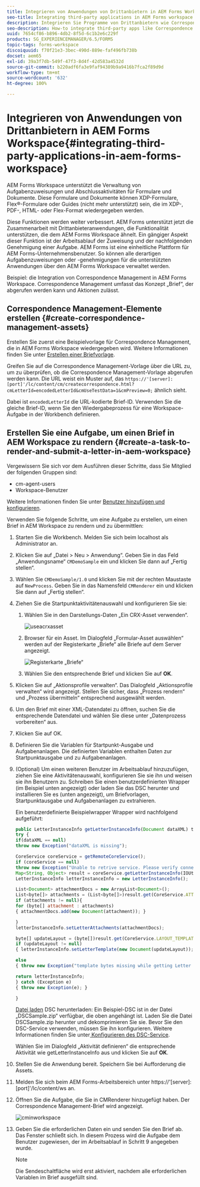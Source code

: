 ```yaml
---
title: Integrieren von Anwendungen von Drittanbietern in AEM Forms Workspace
seo-title: Integrating third-party applications in AEM Forms workspace
description: Integrieren Sie Programme von Drittanbietern wie Correspondence Management in AEM Forms Workspace.
seo-description: How-to integrate third-party apps like Correspondence Management in AEM Forms workspace.
uuid: 7654cf86-b896-4db2-8f5d-6c1b2e6c229f
products: SG_EXPERIENCEMANAGER/6.5/FORMS
topic-tags: forms-workspace
discoiquuid: f70f21e3-3bec-490d-889e-faf496fb738b
docset: aem65
exl-id: 39a3f7db-549f-47f3-8d4f-42d583a4532d
source-git-commit: b220adf6fa3e9faf94389b9a9416b7fca2f89d9d
workflow-type: tm+mt
source-wordcount: '632'
ht-degree: 100%

---
```


# Integrieren von Anwendungen von Drittanbietern in AEM Forms Workspace{#integrating-third-party-applications-in-aem-forms-workspace}

AEM Forms Workspace unterstützt die Verwaltung von Aufgabenzuweisungen und Abschlussaktivitäten für Formulare und Dokumente. Diese Formulare und Dokumente können XDP-Formulare, Flex®-Formulare oder Guides (nicht mehr unterstützt) sein, die im XDP-, PDF-, HTML- oder Flex-Format wiedergegeben werden.

Diese Funktionen werden weiter verbessert. AEM Forms unterstützt jetzt die Zusammenarbeit mit Drittanbieteranwendungen, die Funktionalität unterstützen, die dem AEM Forms Workspace ähnelt. Ein gängiger Aspekt dieser Funktion ist der Arbeitsablauf der Zuweisung und der nachfolgenden Genehmigung einer Aufgabe. AEM Forms ist eine einheitliche Plattform für AEM Forms-Unternehmensbenutzer. So können alle derartigen Aufgabenzuweisungen oder -genehmigungen für die unterstützten Anwendungen über den AEM Forms Workspace verwaltet werden.

Beispiel: die Integration von Correspondence Management in AEM Forms Workspace. Correspondence Management umfasst das Konzept „Brief“, der abgerufen werden kann und Aktionen zulässt.

## Correspondence Management-Elemente erstellen {#create-correspondence-management-assets}

Erstellen Sie zuerst eine Beispielvorlage für Correspondence Management, die in AEM Forms Workspace wiedergegeben wird. Weitere Informationen finden Sie unter [Erstellen einer Briefvorlage](../../forms/using/create-letter.md).

Greifen Sie auf die Correspondence Management-Vorlage über die URL zu, um zu überprüfen, ob die Correspondence Management-Vorlage abgerufen werden kann. Die URL weist ein Muster auf, das `https://'[server]:[port]'/lc/content/cm/createcorrespondence.html?cmLetterId=encodedLetterId&cmUseTestData=1&cmPreview=0;` ähnlich sieht.

Dabei ist `encodedLetterId` die URL-kodierte Brief-ID. Verwenden Sie die gleiche Brief-ID, wenn Sie den Wiedergabeprozess für eine Workspace-Aufgabe in der Workbench definieren.

## Erstellen Sie eine Aufgabe, um einen Brief in AEM Workspace zu rendern {#create-a-task-to-render-and-submit-a-letter-in-aem-workspace}

Vergewissern Sie sich vor dem Ausführen dieser Schritte, dass Sie Mitglied der folgenden Gruppen sind:

* cm-agent-users
* Workspace-Benutzer

Weitere Informationen finden Sie unter [Benutzer hinzufügen und konfigurieren](/help/forms/using/admin-help/adding-configuring-users.md).

Verwenden Sie folgende Schritte, um eine Aufgabe zu erstellen, um einen Brief in AEM Workspace zu rendern und zu übermittlen:

1. Starten Sie die Workbench. Melden Sie sich beim localhost als Administrator an.
1. Klicken Sie auf „Datei > Neu > Anwendung“. Geben Sie in das Feld „Anwendungsname“ `CMDemoSample` ein und klicken Sie dann auf „Fertig stellen“.
1. Wählen Sie `CMDemoSample/1.0` und klicken Sie mit der rechten Maustaste auf `NewProcess`. Geben Sie in das Namensfeld `CMRenderer` ein und klicken Sie dann auf „Fertig stellen“.
1. Ziehen Sie die Startpunktaktivitätenauswahl und konfigurieren Sie sie:

   1. Wählen Sie in den Darstellungs-Daten „Ein CRX-Asset verwenden“.

      ![useacrxasset](assets/useacrxasset.png)

   1. Browser für ein Asset. Im Dialogfeld „Formular-Asset auswählen“ werden auf der Registerkarte „Briefe“ alle Briefe auf dem Server angezeigt.

      ![Registerkarte „Briefe“](assets/letter_tab_new.png)

   1. Wählen Sie den entsprechende Brief und klicken Sie auf **OK**.

1. Klicken Sie auf „Aktionsprofile verwalten“. Das Dialogfeld „Aktionsprofile verwalten“ wird angezeigt. Stellen Sie sicher, dass „Prozess rendern“ und „Prozess übermitteln“ entsprechend ausgewählt werden.
1. Um den Brief mit einer XML-Datendatei zu öffnen, suchen Sie die entsprechende Datendatei und wählen Sie diese unter „Datenprozess vorbereiten“ aus.
1. Klicken Sie auf OK.
1. Definieren Sie die Variablen für Startpunkt-Ausgabe und Aufgabenanlagen. Die definierten Variablen enthalten Daten zur Startpunktausgabe und zu Aufgabenanlagen.
1. (Optional) Um einen weiteren Benutzer im Arbeitsablauf hinzuzufügen, ziehen Sie eine Aktivitätenauswahl, konfigurieren Sie sie ihn und weisen sie ihn Benutzern zu. Schreiben Sie einen benutzerdefinierten Wrapper (im Beispiel unten angezeigt) oder laden Sie das DSC herunter und installieren Sie es (unten angezeigt), um Briefvorlagen, Startpunktausgabe und Aufgabenanlagen zu extrahieren.

   Ein benutzerdefinierte Beispielwrapper Wrapper wird nachfolgend aufgeführt:

   ```javascript
   public LetterInstanceInfo getLetterInstanceInfo(Document dataXML) throws Exception {
   try {
   if(dataXML == null)
   throw new Exception("dataXML is missing");
   
   CoreService coreService = getRemoteCoreService();
   if (coreService == null)
   throw new Exception("Unable to retrive service. Please verify connection details.");
   Map<String, Object> result = coreService.getLetterInstanceInfo(IOUtils.toString(dataXML.getInputStream(), "UTF-8"));
   LetterInstanceInfo letterInstanceInfo = new LetterInstanceInfo();
   
   List<Document> attachmentDocs = new ArrayList<Document>();
   List<byte[]> attachments = (List<byte[]>)result.get(CoreService.ATTACHMENT_KEY);
   if (attachments != null){
   for (byte[] attachment : attachments)
   { attachmentDocs.add(new Document(attachment)); }
   
   }
   letterInstanceInfo.setLetterAttachments(attachmentDocs);
   
   byte[] updateLayout = (byte[])result.get(CoreService.LAYOUT_TEMPLATE_KEY);
   if (updateLayout != null)
   { letterInstanceInfo.setLetterTemplate(new Document(updateLayout)); }
   
   else
   { throw new Exception("template bytes missing while getting Letter instance Info."); }
   
   return letterInstanceInfo;
   } catch (Exception e)
   { throw new Exception(e); }
   
   }
   ```

   [Datei laden](assets/dscsample.zip)
DSC herunterladen: Ein Beispiel-DSC ist in der Datei „DSCSample.zip“ verfügbar, die oben angehängt ist. Laden Sie die Datei DSCSample.zip herunter und dekomprimieren Sie sie. Bevor Sie den DSC-Service verwenden, müssen Sie ihn konfigurieren. Weitere Informationen finden Sie unter[ Konfigurieren des DSC-Service](../../forms/using/add-action-button-in-create-correspondence-ui.md#p-configure-the-dsc-service-p).

   Wählen Sie im Dialogfeld „Aktivität definieren“ die entsprechende Aktivität wie getLetterInstanceInfo aus und klicken Sie auf **OK**.

1. Stellen Sie die Anwendung bereit. Speichern Sie bei Aufforderung die Assets.
1. Melden Sie sich beim AEM Forms-Arbeitsbereich unter https://&#39;[server]:[port]&#39;/lc/content/ws an.
1. Öffnen Sie die Aufgabe, die Sie in CMRenderer hinzugefügt haben. Der Correspondence Management-Brief wird angezeigt.

   ![cminworkspace](assets/cminworkspace.png)

1. Geben Sie die erforderlichen Daten ein und senden Sie den Brief ab. Das Fenster schließt sich. In diesem Prozess wird die Aufgabe dem Benutzer zugewiesen, der im Arbeitsablauf in Schritt 9 angegeben wurde.

   >[!NOTE]
   >
   >Die Sendeschaltfläche wird erst aktiviert, nachdem alle erforderlichen Variablen im Brief ausgefüllt sind.
